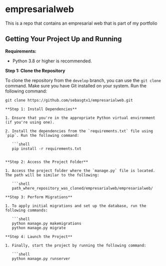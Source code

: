 # empresarialweb
This is a repo that contains an empresarial web that is part of my portfolio

## Getting Your Project Up and Running

**Requirements:**
- Python 3.8 or higher is recommended.

**Step 1: Clone the Repository**

To clone the repository from the `develop` branch, you can use the `git clone` command. Make sure you have Git installed on your system. Run the following command:

```shell
git clone https://github.com/sebasgtx1/empresarialweb.git

**Step 1: Install Dependencies**

1. Ensure that you're in the appropriate Python virtual environment (if you're using one).

2. Install the dependencies from the `requirements.txt` file using `pip`. Run the following command:

   ```shell
   pip install -r requirements.txt


**Step 2: Access the Project Folder**

1. Access the project folder where the `manage.py` file is located. The path will be similar to the following:

   ```shell
   path_where_repository_was_cloned/empresarialweb/empresarialweb/

**Step 3: Perform Migrations**

1. To apply initial migrations and set up the database, run the following commands:

   ```shell
   python manage.py makemigrations
   python manage.py migrate

**Step 4: Launch the Project**

1. Finally, start the project by running the following command:

   ```shell
   python manage.py runserver


